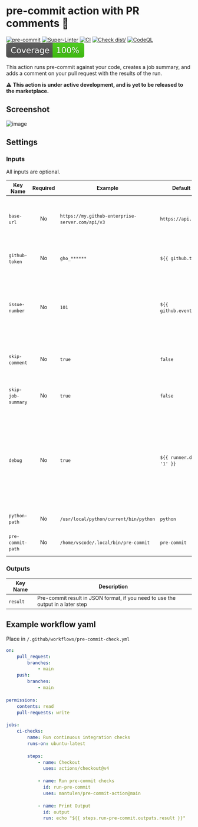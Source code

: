 # pre-commit action with PR comments :rocket:

[![pre-commit](https://img.shields.io/badge/pre--commit-enabled-brightgreen?logo=pre-commit)](https://github.com/pre-commit/pre-commit)
[![Super-Linter](https://github.com/mantulen/pre-commit-action/actions/workflows/linter.yml/badge.svg)](https://github.com/mantulen/pre-commit-action/actions/workflows/linter.yml)
[![CI](https://github.com/mantulen/pre-commit-action/actions/workflows/ci.yml/badge.svg)](https://github.com/mantulen/pre-commit-action/actions/workflows/ci.yml)
[![Check dist/](https://github.com/mantulen/pre-commit-action/actions/workflows/check-dist.yml/badge.svg)](https://github.com/mantulen/pre-commit-action/actions/workflows/check-dist.yml)
[![CodeQL](https://github.com/mantulen/pre-commit-action/actions/workflows/codeql-analysis.yml/badge.svg)](https://github.com/mantulen/pre-commit-action/actions/workflows/codeql-analysis.yml)
[![Coverage](./badges/coverage.svg)](https://mantulen.github.io/pre-commit-action/)

This action runs pre-commit against your code, creates a job summary, and adds a comment on your pull request with the
results of the run.

⚠️ **This action is under active development, and is yet to be released to the marketplace.**

## Screenshot

![image](https://github.com/user-attachments/assets/3669617e-e667-489c-bd07-a1930a87bd95)

## Settings

### Inputs

All inputs are optional.

| Key Name           | Required | Example                                          | Default Value                | Description                                                                                                                                                              |
| ------------------ | :------: | ------------------------------------------------ | ---------------------------- | ------------------------------------------------------------------------------------------------------------------------------------------------------------------------ |
| `base-url`         |    No    | `https://my.github-enterprise-server.com/api/v3` | `https://api.github.com`     | An optional GitHub REST API URL to connect to a different GitHub instance                                                                                                |
| `github-token`     |    No    | `gho_******`                                     | `${{ github.token }}`        | The GitHub token used to create an authenticated client                                                                                                                  |
| `issue-number`     |    No    | `101`                                            | `${{ github.event.number }}` | ID of the issue or pull request to comment on. Default is the number of the pull request that triggered the action                                                       |
| `skip-comment`     |    No    | `true`                                           | `false`                      | Whether to skip commenting on the pull request. true or false                                                                                                            |
| `skip-job-summary` |    No    | `true`                                           | `false`                      | Whether to skip adding result to the job summary. true or false                                                                                                          |
| `debug`            |    No    | `true`                                           | `${{ runner.debug == '1' }}` | Whether to tell the GitHub client to log details of its requests. true or false. Default is to run in debug mode when the GitHub Actions step debug logging is turned on |
| `python-path`      |    No    | `/usr/local/python/current/bin/python`           | `python`                     | Custom path to Python executable                                                                                                                                         |
| `pre-commit-path`  |    No    | `/home/vscode/.local/bin/pre-commit`             | `pre-commit`                 | Custom path to pre-commit executable                                                                                                                                     |

### Outputs

| Key Name | Description                                                                     |
| -------- | ------------------------------------------------------------------------------- |
| `result` | Pre-commit result in JSON format, if you need to use the output in a later step |

## Example workflow yaml

Place in `/.github/workflows/pre-commit-check.yml`

```yml
on:
    pull_request:
        branches:
            - main
    push:
        branches:
            - main

permissions:
    contents: read
    pull-requests: write

jobs:
    ci-checks:
        name: Run continuous integration checks
        runs-on: ubuntu-latest

        steps:
            - name: Checkout
              uses: actions/checkout@v4

            - name: Run pre-commit checks
              id: run-pre-commit
              uses: mantulen/pre-commit-action@main

            - name: Print Output
              id: output
              run: echo "${{ steps.run-pre-commit.outputs.result }}"
```
